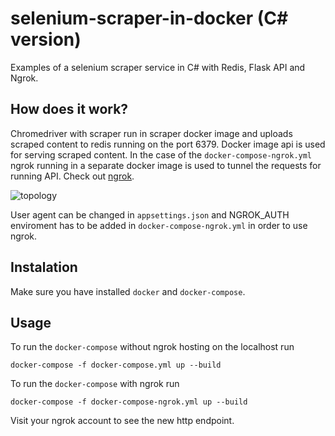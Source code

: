 # selenium-scraper-in-docker (C# version)
Examples of a selenium scraper service in C# with Redis, Flask API and Ngrok.

## How does it work?
Chromedriver with scraper run in scraper docker image and uploads scraped content to redis running on the port 6379. Docker image api is used for serving scraped content. In the case of the `docker-compose-ngrok.yml` ngrok running in a separate docker image is used to tunnel the requests for running API. Check out [ngrok](https://ngrok.com/).

![topology](https://i.imgur.com/KmudHD3.png)

User agent can be changed in `appsettings.json` and NGROK_AUTH enviroment has to be added in `docker-compose-ngrok.yml` in order to use ngrok.

## Instalation
Make sure you have installed `docker` and `docker-compose`.

## Usage
To run the `docker-compose` without ngrok hosting on the localhost run 
```shell
docker-compose -f docker-compose.yml up --build
```
To run the `docker-compose` with ngrok run
```shell
docker-compose -f docker-compose-ngrok.yml up --build
```
Visit your ngrok account to see the new http endpoint.